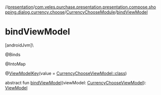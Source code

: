 //[presentation](../../../index.md)/[com.veles.purchase.presentation.presentation.compose.shopping.dialog.currency.choose](../index.md)/[CurrencyChooseModule](index.md)/[bindViewModel](bind-view-model.md)

# bindViewModel

[androidJvm]\

@Binds

@IntoMap

@[ViewModelKey](../../com.veles.purchase.presentation.di.annotation.mapkey/-view-model-key/index.md)(value = [CurrencyChooseViewModel::class](../-currency-choose-view-model/index.md))

abstract fun [bindViewModel](bind-view-model.md)(viewModel: [CurrencyChooseViewModel](../-currency-choose-view-model/index.md)): [ViewModel](https://developer.android.com/reference/kotlin/androidx/lifecycle/ViewModel.html)
